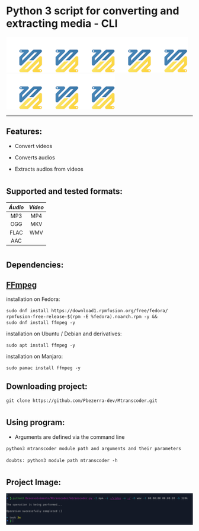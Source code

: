 # Python 3 script for __converting__ and __extracting__ media - __CLI__

![Logo](img/logo.png)![Logo](img/logo.png)![Logo](img/logo.png)![Logo](img/logo.png)![Logo](img/logo.png)![Logo](img/logo.png)![Logo](img/logo.png)![Logo](img/logo.png)

***

## __Features__:
* Convert videos

* Converts audios

* Extracts audios from videos
#

## __Supported and tested formats__:

|*Áudio*|*Vídeo*|
|:----: |:-----:|
| MP3   |  MP4  | 
| OGG   |  MKV  | 
| FLAC  |  WMV  |
| AAC   |   

#

## __Dependencies__:
## __[FFmpeg](https://www.ffmpeg.org/)__

installation on Fedora:
```
sudo dnf install https://download1.rpmfusion.org/free/fedora/
rpmfusion-free-release-$(rpm -E %fedora).noarch.rpm -y &&
sudo dnf install ffmpeg -y 
```

installation on Ubuntu / Debian and derivatives:
```
sudo apt install ffmpeg -y
```

installation on Manjaro:
```
sudo pamac install ffmpeg -y
```

## __Downloading project__:
```
git clone https://github.com/Pbezerra-dev/Mtranscoder.git
```
#

## __Using program__:
* Arguments are defined via the command line
```
python3 mtranscoder module path and arguments and their parameters

doubts: python3 module path mtranscoder -h
```
#

## __Project Image__:
![Program](img/program.png)

